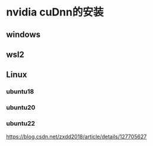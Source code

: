 # nvidia cuDnn的安装

## windows

## wsl2

## Linux

### ubuntu18
### ubuntu20
### ubuntu22


https://blog.csdn.net/zxdd2018/article/details/127705627
